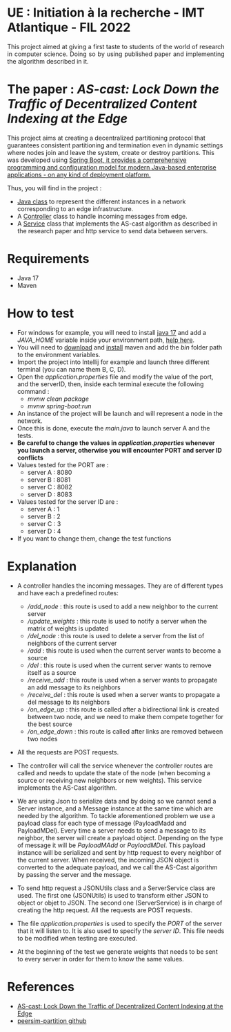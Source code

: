 # UE : Initiation à la recherche - IMT Atlantique - FIL 2022

<p style="text-align: justify;"> This project aimed at giving a first taste to students of the world of 
research in computer science. Doing so by using published paper and 
implementing the algorithm described in it.</p>

# The paper : *AS-cast: Lock Down the Traffic of Decentralized Content Indexing at the Edge*

This project aims at
creating a decentralized partitioning protocol that
guarantees consistent partitioning and termination even
in dynamic settings where nodes join and
leave the system, create or destroy partitions. 
This was developed using [Spring Boot, it provides a comprehensive programming and configuration model for modern Java-based enterprise applications - on any kind of deployment platform.](https://spring.io/projects/spring-framework)


 Thus, you will find in the project :

* [Java class](src/main/java/fr/imtatlantique/simulation/Structures)
to represent the different instances in a network corresponding to an edge infrastructure.
*  A [Controller](src/main/java/fr/imtatlantique/simulation/Controller) class to handle incoming messages from edge.
*  A [Service](src/main/java/fr/imtatlantique/simulation/Service) class that implements the AS-cast algorithm as 
described in the research paper and http service to send data between servers.
   
# Requirements 
* Java 17 
* Maven

# How to test 

* For windows for example, you will need to install [java 17](https://www.oracle.com/java/technologies/javase/jdk17-archive-downloads.html)
  and add a *JAVA_HOME* variable inside your environment path, [help here](https://confluence.atlassian.com/doc/setting-the-java_home-variable-in-windows-8895.html).
* You will need to [download](https://maven.apache.org/download.cgi) and [install](https://maven.apache.org/install.html) maven and add 
the *bin* folder path to the environment variables.
* Import the project into Intellij for example and launch three different terminal (you can name them B, C, D).
* Open the *application.properties* file and modify the value of the port, and the serverID, then, 
  inside each terminal execute the following command : 
  * *mvnw clean package*
  * *mvnw spring-boot:run*
* An instance of the project will be launch and will represent a node in the network.
* Once this is done, execute the *main.java* to launch server A and the tests. 
* **Be careful to change the values in *application.properties* whenever you launch a server, otherwise you will encounter
PORT and server ID conflicts**
* Values tested for the PORT are : 
  * server A : 8080
  * server B : 8081
  * server C : 8082
  * server D : 8083
* Values tested for the server ID are : 
  * server A : 1
  * server B : 2
  * server C : 3
  * server D : 4
* If you want to change them, change the test functions



# Explanation 

* A controller handles the incoming messages. They are of different types and have each a predefined routes:
  * */add_node* : this route is used to add a new neighbor to the current server
  * */update_weights* : this route is used to notify a server when the matrix of weights is updated
  * */del_node* : this route is used to delete a server from the list of neighbors of the current server
  * */add* : this route is used when the current server wants to become a source
  * */del* : this route is used when the current server wants to remove itself as a source
  * */receive_add* : this route is used when a server wants to propagate an add message to its neighbors
  * */receive_del* : this route is used when a server wants to propagate a del message to its neighbors
  * */on_edge_up* : this route is called after a bidirectional link is created between two node, 
    and we need to make them compete together for the best source
  * */on_edge_down* : this route is called after links are removed between two nodes

* All the requests are POST requests.
  

* The controller will call the service whenever the controller routes are called and needs to update the state of the node 
  (when becoming a source or receiving new neighbors or new weights). This service implements the AS-Cast algorithm.


* We are using Json to serialize data and by doing so we cannot send a Server instance, and a Message instance at the same time which are 
  needed by the algorithm. To tackle aforementioned problem we use a payload class for each type of message (PayloadMadd and PayloadMDel).
  Every time a server needs to send a message to its neighbor, the server will create a payload object. Depending on the type of 
  message it will be *PayloadMAdd* or *PayloadMDel*. This payload instance will be serialized and sent by http request to every neighbor
  of the current server. When received, the incoming JSON object is converted to the adequate payload, and we call the AS-Cast algorithm by passing 
  the server and the message.

  
* To send http request a JSONUtils class and a ServerService class are used. 
  The first one (JSONUtils) is used to transform either JSON to object or objet to JSON. 
  The second one (ServerService) is in charge of creating the http request. All the requests are POST requests.
 

* The file *application.properties* is used to specify the *PORT* of the server that it will listen to. 
  It is also used to specify the *server ID*. This file needs to be modified when testing are executed.


* At the beginning of the test we generate weights that needs to be sent to every server in order for them to know 
the same values.
  

# References 

* [AS-cast: Lock Down the Traffic of Decentralized Content Indexing at the Edge](https://hal.inria.fr/hal-03333669/)
* [peersim-partition github](https://anonymous.4open.science/r/peersim-partition-5592/README.md)
